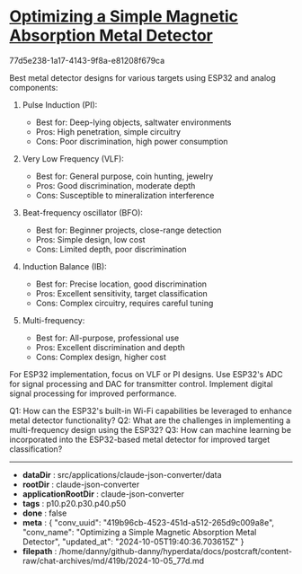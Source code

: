 # [Optimizing a Simple Magnetic Absorption Metal Detector](https://claude.ai/chat/419b96cb-4523-451d-a512-265d9c009a8e)

77d5e238-1a17-4143-9f8a-e81208f679ca

 Best metal detector designs for various targets using ESP32 and analog components:

1. Pulse Induction (PI):
   - Best for: Deep-lying objects, saltwater environments
   - Pros: High penetration, simple circuitry
   - Cons: Poor discrimination, high power consumption

2. Very Low Frequency (VLF):
   - Best for: General purpose, coin hunting, jewelry
   - Pros: Good discrimination, moderate depth
   - Cons: Susceptible to mineralization interference

3. Beat-frequency oscillator (BFO):
   - Best for: Beginner projects, close-range detection
   - Pros: Simple design, low cost
   - Cons: Limited depth, poor discrimination

4. Induction Balance (IB):
   - Best for: Precise location, good discrimination
   - Pros: Excellent sensitivity, target classification
   - Cons: Complex circuitry, requires careful tuning

5. Multi-frequency:
   - Best for: All-purpose, professional use
   - Pros: Excellent discrimination and depth
   - Cons: Complex design, higher cost

For ESP32 implementation, focus on VLF or PI designs. Use ESP32's ADC for signal processing and DAC for transmitter control. Implement digital signal processing for improved performance.

Q1: How can the ESP32's built-in Wi-Fi capabilities be leveraged to enhance metal detector functionality?
Q2: What are the challenges in implementing a multi-frequency design using the ESP32?
Q3: How can machine learning be incorporated into the ESP32-based metal detector for improved target classification?

---

* **dataDir** : src/applications/claude-json-converter/data
* **rootDir** : claude-json-converter
* **applicationRootDir** : claude-json-converter
* **tags** : p10.p20.p30.p40.p50
* **done** : false
* **meta** : {
  "conv_uuid": "419b96cb-4523-451d-a512-265d9c009a8e",
  "conv_name": "Optimizing a Simple Magnetic Absorption Metal Detector",
  "updated_at": "2024-10-05T19:40:36.703615Z"
}
* **filepath** : /home/danny/github-danny/hyperdata/docs/postcraft/content-raw/chat-archives/md/419b/2024-10-05_77d.md